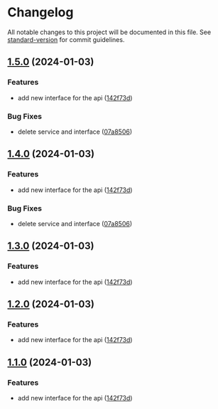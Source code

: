 # Changelog

All notable changes to this project will be documented in this file. See [standard-version](https://github.com/conventional-changelog/standard-version) for commit guidelines.

## [1.5.0](https://github.com/paci1828/ConventionalCommitsTest/compare/v1.4.14...v1.5.0) (2024-01-03)


### Features

* add new interface for the api ([142f73d](https://github.com/paci1828/ConventionalCommitsTest/commit/142f73dd08092563f16496497b5bbb45499923b3))


### Bug Fixes

* delete service and interface ([07a8506](https://github.com/paci1828/ConventionalCommitsTest/commit/07a8506550c46cda483cfe62f79973b5ad07a1d4))

## [1.4.0](https://github.com/paci1828/ConventionalCommitsTest/compare/v1.4.14...v1.4.0) (2024-01-03)


### Features

* add new interface for the api ([142f73d](https://github.com/paci1828/ConventionalCommitsTest/commit/142f73dd08092563f16496497b5bbb45499923b3))


### Bug Fixes

* delete service and interface ([07a8506](https://github.com/paci1828/ConventionalCommitsTest/commit/07a8506550c46cda483cfe62f79973b5ad07a1d4))

## [1.3.0](https://github.com/paci1828/ConventionalCommitsTest/compare/v1.4.14...v1.3.0) (2024-01-03)


### Features

* add new interface for the api ([142f73d](https://github.com/paci1828/ConventionalCommitsTest/commit/142f73dd08092563f16496497b5bbb45499923b3))

## [1.2.0](https://github.com/paci1828/ConventionalCommitsTest/compare/v1.4.14...v1.2.0) (2024-01-03)


### Features

* add new interface for the api ([142f73d](https://github.com/paci1828/ConventionalCommitsTest/commit/142f73dd08092563f16496497b5bbb45499923b3))

## [1.1.0](https://github.com/paci1828/ConventionalCommitsTest/compare/v1.4.14...v1.1.0) (2024-01-03)


### Features

* add new interface for the api ([142f73d](https://github.com/paci1828/ConventionalCommitsTest/commit/142f73dd08092563f16496497b5bbb45499923b3))
